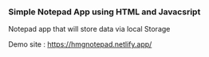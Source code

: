 ### Simple Notepad App using HTML and Javacsript
Notepad app that will store data via local Storage

Demo site : https://hmgnotepad.netlify.app/